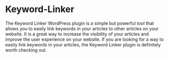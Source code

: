 # Keyword-Linker
The Keyword Linker WordPress plugin is a simple but powerful tool that allows you to easily link keywords in your articles to other articles on your website. 
It is a great way to increase the visibility of your articles and improve the user experience on your website. If you are looking for a way to easily link keywords in your articles, the Keyword Linker plugin is definitely worth checking out.


